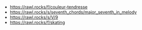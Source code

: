 - https://rawl.rocks/f/couleur-tendresse
- https://rawl.rocks/s/seventh_chords/major_seventh_in_melody
- https://rawl.rocks/s/V/9
- https://rawl.rocks/f/skating
